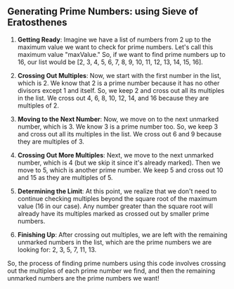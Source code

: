 ## Generating Prime Numbers:  using Sieve of Eratosthenes

1. **Getting Ready**: Imagine we have a list of numbers from 2 up to the maximum value we want to check for prime
   numbers. Let's call this maximum value "maxValue." So, if we want to find prime numbers up to 16, our list would
   be [2, 3, 4, 5, 6, 7, 8, 9, 10, 11, 12, 13, 14, 15, 16].

2. **Crossing Out Multiples**: Now, we start with the first number in the list, which is 2. We know that 2 is a prime
   number because it has no other divisors except 1 and itself. So, we keep 2 and cross out all its multiples in the
   list. We cross out 4, 6, 8, 10, 12, 14, and 16 because they are multiples of 2.

3. **Moving to the Next Number**: Now, we move on to the next unmarked number, which is 3. We know 3 is a prime number
   too. So, we keep 3 and cross out all its multiples in the list. We cross out 6 and 9 because they are multiples of 3.

4. **Crossing Out More Multiples**: Next, we move to the next unmarked number, which is 4 (but we skip it since it's
   already marked). Then we move to 5, which is another prime number. We keep 5 and cross out 10 and 15 as they are
   multiples of 5.

5. **Determining the Limit**: At this point, we realize that we don't need to continue checking multiples beyond the
   square root of the maximum value (16 in our case). Any number greater than the square root will already have its
   multiples marked as crossed out by smaller prime numbers.

6. **Finishing Up**: After crossing out multiples, we are left with the remaining unmarked numbers in the list, which
   are the prime numbers we are looking for: 2, 3, 5, 7, 11, 13.

So, the process of finding prime numbers using this code involves crossing out the multiples of each prime number we
find, and then the remaining unmarked numbers are the prime numbers we want!
